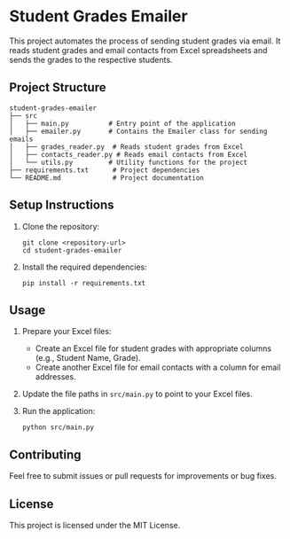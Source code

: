# Student Grades Emailer

This project automates the process of sending student grades via email. It reads student grades and email contacts from Excel spreadsheets and sends the grades to the respective students.

## Project Structure

```
student-grades-emailer
├── src
│   ├── main.py          # Entry point of the application
│   ├── emailer.py       # Contains the Emailer class for sending emails
│   ├── grades_reader.py  # Reads student grades from Excel
│   ├── contacts_reader.py # Reads email contacts from Excel
│   └── utils.py         # Utility functions for the project
├── requirements.txt      # Project dependencies
└── README.md             # Project documentation
```

## Setup Instructions

1. Clone the repository:
   ```
   git clone <repository-url>
   cd student-grades-emailer
   ```

2. Install the required dependencies:
   ```
   pip install -r requirements.txt
   ```

## Usage

1. Prepare your Excel files:
   - Create an Excel file for student grades with appropriate columns (e.g., Student Name, Grade).
   - Create another Excel file for email contacts with a column for email addresses.

2. Update the file paths in `src/main.py` to point to your Excel files.

3. Run the application:
   ```
   python src/main.py
   ```

## Contributing

Feel free to submit issues or pull requests for improvements or bug fixes.

## License

This project is licensed under the MIT License.